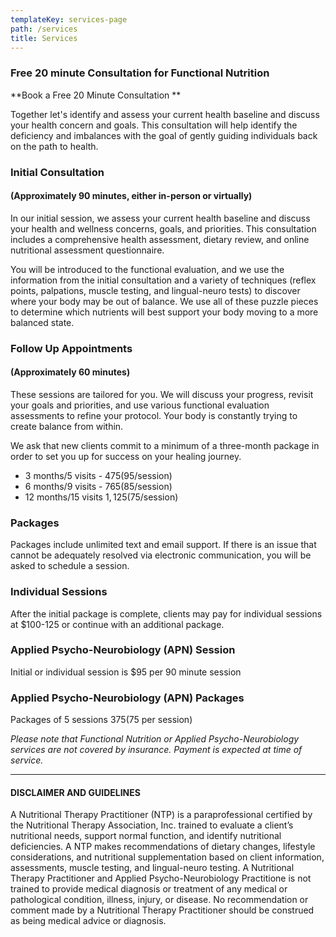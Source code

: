 ```yaml
---
templateKey: services-page
path: /services
title: Services
---
```

### Free 20 minute Consultation for Functional Nutrition

**Book a Free 20 Minute Consultation **

Together let's identify and assess your current health baseline and discuss your health concern and goals.  This consultation will help identify the deficiency and imbalances with the goal of gently guiding individuals back on the path to health.

### Initial Consultation

#### (Approximately 90 minutes, either in-person or virtually)

In our initial session, we assess your current health baseline and discuss your health and wellness concerns, goals, and priorities. This consultation includes a comprehensive health assessment, dietary review, and online nutritional assessment questionnaire.

You will be introduced to the functional evaluation, and we use the
information from the initial consultation and a variety of techniques
(reflex points, palpations, muscle testing, and lingual-neuro tests) to discover
where your body may be out of balance. We use all of these puzzle pieces
to determine which nutrients will best support your body moving to a more
balanced state.

### Follow Up Appointments

#### (Approximately 60 minutes)

These sessions are tailored for you. We will discuss your progress,
revisit your goals and priorities, and use various functional evaluation
assessments to refine your protocol. Your body is constantly trying to
create balance from within. 

We ask that new clients commit to a minimum of a three-month package in
order to set you up for success on your healing journey.

* 3 months/5 visits - $475 ($95/session)
* 6 months/9 visits - $765 ($85/session)
* 12 months/15 visits $1,125 ($75/session)

### Packages

Packages include unlimited text and email support. If there is an issue
that cannot be adequately resolved via electronic communication, you will
be asked to schedule a session.

### Individual Sessions

After the initial package is complete, clients may pay for individual
sessions at $100-125 or continue with an additional package.

### Applied Psycho-Neurobiology (APN) Session

Initial or individual session is $95 per 90 minute session

### Applied Psycho-Neurobiology (APN) Packages

Packages of 5 sessions $375 ($75 per session)

_Please note that Functional Nutrition or Applied Psycho-Neurobiology services are not covered by insurance. Payment is expected at time of service._

- - -

#### DISCLAIMER AND GUIDELINES

A Nutritional Therapy Practitioner (NTP) is a paraprofessional certified by the Nutritional Therapy Association, Inc. trained to evaluate a client’s nutritional needs, support normal function, and identify nutritional deficiencies.  A NTP makes recommendations of dietary changes, lifestyle considerations, and nutritional supplementation based on client information, assessments, muscle testing, and lingual-neuro testing.  A Nutritional Therapy Practitioner and Applied Psycho-Neurobiology Practitione is not trained to provide medical diagnosis or treatment of any medical or pathological condition, illness, injury, or disease.  No recommendation or comment made by a Nutritional Therapy Practitioner should be construed as being medical advice or diagnosis.
